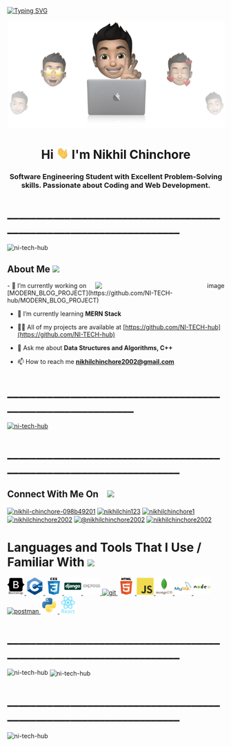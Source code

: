 [![Typing SVG](https://readme-typing-svg.herokuapp.com?color=1A93F7&size=25&center=true&width=600&lines=Welcome+to+My+Repository+!+Do+Contribute+)](https://git.io/typing-svg)

<p align="center"><img src="https://raw.githubusercontent.com/KevinPatel04/KevinPatel04/master/cover-thompson.png"></p>
<h1 align="center">Hi <img src="https://github.com/ankitwarbhe/ankitwarbhe/blob/master/Hi.gif" width="29px"> I'm Nikhil Chinchore</h1>
<h3 align="center">Software Engineering Student with Excellent Problem-Solving skills. Passionate about Coding and Web Development.</h3>

#  ___________________________________________________________________
<p align="left"> <img src="https://komarev.com/ghpvc/?username=ni-tech-hub&label=Profile%20views&color=0e75b6&style=flat" alt="ni-tech-hub" /> </p>

## About Me <img width = 50px src="https://emojipedia-us.s3.amazonaws.com/source/skype/289/man-office-worker_1f468-200d-1f4bc.png"/>


<div align=right>
      <img  align="right" width=300 src="https://c.tenor.com/2uyENRmiUt0AAAAM/coding.gif" alt="image"/>
   </div>  
- 🔭 I’m currently working on [MODERN_BLOG_PROJECT](https://github.com/NI-TECH-hub/MODERN_BLOG_PROJECT)

- 🌱 I’m currently learning **MERN Stack**

- 👨‍💻 All of my projects are available at [https://github.com/NI-TECH-hub](https://github.com/NI-TECH-hub)

- 💬 Ask me about **Data Structures and Algorithms, C++**

- 📫 How to reach me **nikhilchinchore2002@gmail.com**

#  ___________________________________________________________
<p align="left"> <a href="https://github.com/ryo-ma/github-profile-trophy"><img src="https://github-profile-trophy.vercel.app/?username=ni-tech-hub" alt="ni-tech-hub" /></a> </p>

#  ___________________________________________________________________
##  Connect With Me On &nbsp;&nbsp; <img width = 35px src="https://emojipedia-us.s3.amazonaws.com/source/skype/289/handshake_1f91d.png"/>
<p align="left">
<a href="https://linkedin.com/in/nikhil chinchore" target="blank"><img align="center" src="https://raw.githubusercontent.com/rahuldkjain/github-profile-readme-generator/master/src/images/icons/Social/linked-in-alt.svg" alt="nikhil-chinchore-098b49201" height="30" width="40" /></a>
<a href="https://www.codechef.com/users/nikhilchin123" target="blank"><img align="center" src="https://cdn.jsdelivr.net/npm/simple-icons@3.1.0/icons/codechef.svg" alt="nikhilchin123" height="30" width="40" /></a>
<a href="https://www.hackerrank.com/nikhilchinchore1" target="blank"><img align="center" src="https://raw.githubusercontent.com/rahuldkjain/github-profile-readme-generator/master/src/images/icons/Social/hackerrank.svg" alt="nikhilchinchore1" height="30" width="40" /></a>
<a href="https://www.leetcode.com/nikhilchinchore2002" target="blank"><img align="center" src="https://raw.githubusercontent.com/rahuldkjain/github-profile-readme-generator/master/src/images/icons/Social/leet-code.svg" alt="nikhilchinchore2002" height="30" width="40" /></a>
<a href="https://www.hackerearth.com/@nikhilchinchore2002" target="blank"><img align="center" src="https://raw.githubusercontent.com/rahuldkjain/github-profile-readme-generator/master/src/images/icons/Social/hackerearth.svg" alt="@nikhilchinchore2002" height="30" width="40" /></a>
<a href="https://auth.geeksforgeeks.org/user/@nikhilchinchore2002" target="blank"><img align="center" src="https://raw.githubusercontent.com/rahuldkjain/github-profile-readme-generator/master/src/images/icons/Social/geeks-for-geeks.svg" alt="nikhilchinchore2002" height="30" width="40" /></a>
</p>

# Languages and Tools That I Use / Familiar With <img src = "https://media2.giphy.com/media/QssGEmpkyEOhBCb7e1/giphy.gif?cid=ecf05e47a0n3gi1bfqntqmob8g9aid1oyj2wr3ds3mg700bl&rid=giphy.gif" width="50"> 
<p align="left"> <a href="https://getbootstrap.com" target="_blank" rel="noreferrer"> <img src="https://raw.githubusercontent.com/devicons/devicon/master/icons/bootstrap/bootstrap-plain-wordmark.svg" alt="bootstrap" width="40" height="40"/> </a> <a href="https://www.w3schools.com/cpp/" target="_blank" rel="noreferrer"> <img src="https://raw.githubusercontent.com/devicons/devicon/master/icons/cplusplus/cplusplus-original.svg" alt="cplusplus" width="40" height="40"/> </a> <a href="https://www.w3schools.com/css/" target="_blank" rel="noreferrer"> <img src="https://raw.githubusercontent.com/devicons/devicon/master/icons/css3/css3-original-wordmark.svg" alt="css3" width="40" height="40"/> </a> <a href="https://www.djangoproject.com/" target="_blank" rel="noreferrer"> <img src="https://raw.githubusercontent.com/devicons/devicon/master/icons/django/django-original.svg" alt="django" width="40" height="40"/> </a> <a href="https://expressjs.com" target="_blank" rel="noreferrer"> <img src="https://raw.githubusercontent.com/devicons/devicon/master/icons/express/express-original-wordmark.svg" alt="express" width="40" height="40"/> </a> <a href="https://git-scm.com/" target="_blank" rel="noreferrer"> <img src="https://www.vectorlogo.zone/logos/git-scm/git-scm-icon.svg" alt="git" width="40" height="40"/> </a> <a href="https://www.w3.org/html/" target="_blank" rel="noreferrer"> <img src="https://raw.githubusercontent.com/devicons/devicon/master/icons/html5/html5-original-wordmark.svg" alt="html5" width="40" height="40"/> </a> <a href="https://developer.mozilla.org/en-US/docs/Web/JavaScript" target="_blank" rel="noreferrer"> <img src="https://raw.githubusercontent.com/devicons/devicon/master/icons/javascript/javascript-original.svg" alt="javascript" width="40" height="40"/> </a> <a href="https://www.mongodb.com/" target="_blank" rel="noreferrer"> <img src="https://raw.githubusercontent.com/devicons/devicon/master/icons/mongodb/mongodb-original-wordmark.svg" alt="mongodb" width="40" height="40"/> </a> <a href="https://www.mysql.com/" target="_blank" rel="noreferrer"> <img src="https://raw.githubusercontent.com/devicons/devicon/master/icons/mysql/mysql-original-wordmark.svg" alt="mysql" width="40" height="40"/> </a> <a href="https://nodejs.org" target="_blank" rel="noreferrer"> <img src="https://raw.githubusercontent.com/devicons/devicon/master/icons/nodejs/nodejs-original-wordmark.svg" alt="nodejs" width="40" height="40"/> </a> <a href="https://postman.com" target="_blank" rel="noreferrer"> <img src="https://www.vectorlogo.zone/logos/getpostman/getpostman-icon.svg" alt="postman" width="40" height="40"/> </a> <a href="https://www.python.org" target="_blank" rel="noreferrer"> <img src="https://raw.githubusercontent.com/devicons/devicon/master/icons/python/python-original.svg" alt="python" width="40" height="40"/> </a> <a href="https://reactjs.org/" target="_blank" rel="noreferrer"> <img src="https://raw.githubusercontent.com/devicons/devicon/master/icons/react/react-original-wordmark.svg" alt="react" width="40" height="40"/> </a> </p>

#     ___________________________________________________________________
<p><img align="left" src="https://github-readme-stats.vercel.app/api/top-langs?username=ni-tech-hub&show_icons=true&locale=en&layout=compact" alt="ni-tech-hub" /></p>

<p>&nbsp;<img align="center" src="https://github-readme-stats.vercel.app/api?username=ni-tech-hub&show_icons=true&locale=en" alt="ni-tech-hub" /></p>

#     ___________________________________________________________________

<p><img align="center" src="https://github-readme-streak-stats.herokuapp.com/?user=ni-tech-hub&" alt="ni-tech-hub" /></p>




